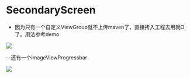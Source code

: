 # SecondaryScreen

- 因为只有一个自定义ViewGroup就不上传maven了，直接拷入工程去用就O了。用法参考demo

<image src="show.gif"/>

--还有一个imageViewProgressbar

<image src="show2.gif"/>

